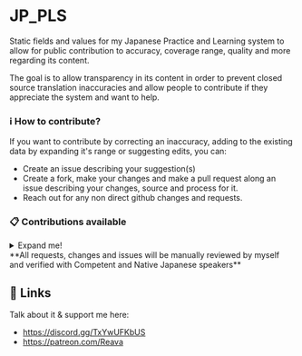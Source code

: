 # JP_PLS
Static fields and values for my Japanese Practice and Learning system to allow for public contribution to accuracy, coverage range, quality and more regarding its content.

The goal is to allow transparency in its content in order to prevent closed source translation inaccuracies and allow people to contribute if they appreciate the system and want to help.

### ℹ️ How to contribute?

If you want to contribute by correcting an inaccuracy, adding to the existing data by expanding it's range or suggesting edits, you can:
- Create an issue describing your suggestion(s)
- Create a fork, make your changes and make a pull request along an issue describing your changes, source and process for it.
- Reach out for any non direct github changes and requests.

### 📋 **Contributions available**
<details>
<Summary>Expand me!</summary>

- **Better audio for the Kana following**: "ティ", "トゥ", "ディ", "ドゥ", "フュ", "ツァ", "ツィ", "ツェ", "ヴァ", "ヴィ", "ヴ", "ヴェ", "ヴォ"
- **Vocab cards writing**: I need help writing a fuckton of words into arrays: Depending on your experience with Japanese, you could help converting words into Romaji, copy the meaning of that vocab selection or verify the accuracy of the translation used.
- **General Learning Material**: Want to help add general tips / learning material to go along the system? I'm interested!

</details>
**All requests, changes and issues will be manually reviewed by myself and verified with Competent and Native Japanese speakers**

## 🔗 **Links**
Talk about it & support me here:
- https://discord.gg/TxYwUFKbUS
- https://patreon.com/Reava
